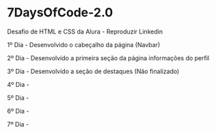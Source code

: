 # 7DaysOfCode-2.0
Desafio de HTML e CSS da Alura - Reproduzir Linkedin

<p>1º Dia - Desenvolvido o cabeçalho da página (Navbar)</p>
<p>2º Dia - Desenvolvido a primeira seção da página informações do perfil</p> 
<p>3º Dia - Desenvolvido a seção de destaques (Não finalizado)</p> 
<p>4º Dia - </p>
<p>5º Dia - </p>
<p>6º Dia - </p>
<p>7º Dia - </p>
